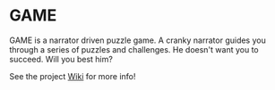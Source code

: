 # GAME
<p>GAME is a narrator driven puzzle game. A cranky narrator guides you through a series of puzzles and challenges. He doesn't want you to succeed. Will you best him?</p>

See the project [Wiki](https://github.com/sim2kid/GAME/wiki) for more info!
